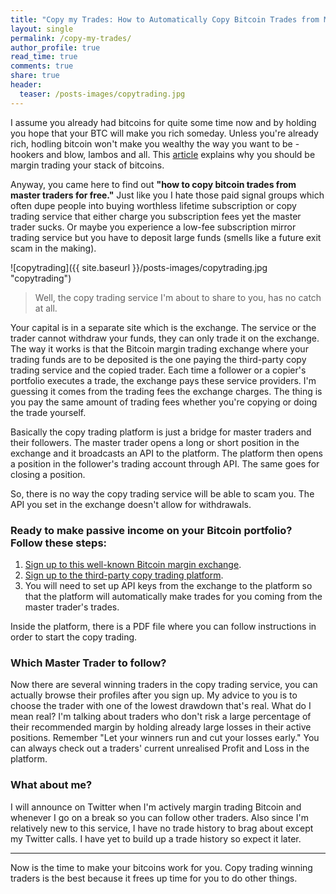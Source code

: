 ```yaml
---
title: "Copy my Trades: How to Automatically Copy Bitcoin Trades from Master Traders for Free"
layout: single
permalink: /copy-my-trades/
author_profile: true
read_time: true
comments: true
share: true
header:
  teaser: /posts-images/copytrading.jpg
---
```

<!-- excerpt: "Basically the copy trading platform is just a bridge for master traders and their followers." -->
I assume you already had bitcoins for quite some time now and by holding you hope that your BTC will make you rich someday. Unless you're already rich,
hodling bitcoin won't make you wealthy the way you want to be - hookers and blow, lambos and all. This [article](/why-just-holding-bitcoin-wont-make-you-rich/)
explains why you should be margin trading your stack of bitcoins.

Anyway, you came here to find out **"how to copy bitcoin trades from master traders for free."** Just like you I hate those paid signal groups which often dupe
people into buying worthless lifetime subscription or copy trading service that either charge you subscription fees yet the master trader sucks. Or maybe you
experience a low-fee subscription mirror trading service but you have to deposit large funds (smells like a future exit scam in the making).

![copytrading]({{ site.baseurl }}/posts-images/copytrading.jpg "copytrading")

> Well, the copy trading service I'm about to share to you, has no catch at all. 

Your capital is in a separate site which is the exchange. The service or the trader cannot withdraw your funds, they can only trade it on the exchange. The way
it works is that the Bitcoin margin trading exchange where your trading funds are to be deposited is the one paying the third-party copy trading service
and the copied trader. Each time a follower or a copier's portfolio executes a trade, the exchange pays these service providers. I'm guessing it comes from the
trading fees the exchange charges. The thing is you pay the same amount of trading fees whether you're copying or doing the trade yourself.

Basically the copy trading platform is just a bridge for master traders and their followers. The master trader opens a long or short position in the exchange 
and it broadcasts an API to the platform. The platform then opens a position in the follower's trading account through API. The same goes for closing a 
position.

So, there is no way the copy trading service will be able to scam you. The API you set in the exchange doesn't allow for withdrawals.

### Ready to make passive income on your Bitcoin portfolio? Follow these steps:

1. [Sign up to this well-known Bitcoin margin exchange](/copy-trading-exchange/).
2. [Sign up to the third-party copy trading platform](/copy-trading-platform/).
3. You will need to set up API keys from the exchange to the platform so that the platform will automatically make trades for you coming from the master
trader's trades.

Inside the platform, there is a PDF file where you can follow instructions in order to start the copy trading.

### Which Master Trader to follow?

Now there are several winning traders in the copy trading service, you can actually browse their profiles after you sign up. My advice to you is to choose the
trader with one of the lowest drawdown that's real. What do I mean real? I'm talking about traders who don't risk a large percentage of their recommended margin
by holding already large losses in their active positions. Remember "Let your winners run and cut your losses early." You can always check out a traders'
current unrealised Profit and Loss in the platform.

### What about me?

I will announce on Twitter when I'm actively margin trading Bitcoin and whenever I go on a break so you can follow other traders. Also since I'm relatively
new to this service, I have no trade history to brag about except my Twitter calls. I have yet to build up a trade history so expect it later.

****

Now is the time to make your bitcoins work for you. Copy trading winning traders is the best because it frees up time for you to do other things.